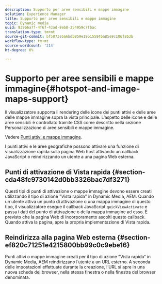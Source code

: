 ```yaml
---
description: Supporto per aree sensibili e mappe immagine
solution: Experience Manager
title: Supporto per aree sensibili e mappe immagine
topic: Dynamic media
uuid: 839b6a7f-4f6f-43ad-8eb8-254959c7fbac
translation-type: tm+mt
source-git-commit: bf5873e5a6bdb859e19b15584ba85e9c106f853b
workflow-type: tm+mt
source-wordcount: '214'
ht-degree: 0%

---
```



# Supporto per aree sensibili e mappe immagine{#hotspot-and-image-maps-support}

Il visualizzatore supporta il rendering delle icone dei punti attivi e delle aree delle mappe immagine sopra la vista principale. L’aspetto delle icone e delle aree sensibili è controllato tramite CSS come descritto nella sezione Personalizzazione di aree sensibili e mappe immagine.

Vedere [Punti attivi e mappe immagine](../../c-html5-aem-asset-viewers/c-html5-aem-carousel/c-html5-aem-carousel-customizingviewer/r-html5-aem-carousel-customize-hotspots-imagemaps.md#reference-2ac3cc414ef2467390bf53145f1d8d74).

I punti attivi e le aree geografiche possono attivare una funzione di visualizzazione rapida sulla pagina Web host attivando un callback JavaScript o reindirizzando un utente a una pagina Web esterna.

## Punti di attivazione di Vista rapida {#section-cda48fc9730142d0bb3326bac7df3271}

Questi tipi di punti di attivazione o mappe immagine devono essere creati utilizzando il tipo di azione &quot;Vista rapida&quot; in Dynamic Media, AEM. Quando un utente attiva un punto di attivazione o una mappa immagine di questo tipo, il visualizzatore esegue il callback JavaScript `quickViewActivate` e passa i dati del punto di attivazione o della mappa immagine ad esso. È previsto che la pagina Web di incorporamento ascolti questo callback. Quando attiva la pagina, apre la propria implementazione di Vista rapida.

## Reindirizza alla pagina Web esterna {#section-ef820c71251e4215800bb99c0c9ebe16}

Punti attivi o mappe immagine creati per il tipo di azione &quot;Vista rapida&quot; in Dynamic Media, AEM reindirizzano l’utente a un URL esterno. A seconda delle impostazioni effettuate durante la creazione, l’URL si apre in una nuova scheda del browser, nella stessa finestra o nella finestra del browser denominata.
